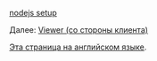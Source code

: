 [nodejs setup](viewer/go.md ':include :type=markdown')

Далее: [Viewer (со стороны клиента)](viewer/2legged/ui)

[Эта страница на английском языке](https://learnforge.autodesk.io/#/viewer/2legged/go).
